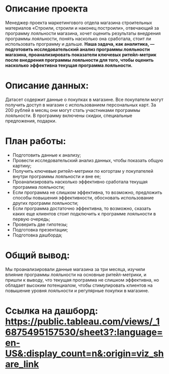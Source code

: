 # Описание проекта
Менеджер проекта маркетингового отдела магазина строительных материалов «Строили, строили и наконец построили», отвечающий за программу лояльности магазина, хочет оценить результаты внедрения программы лояльности, понять насколько она сработала, стоит ли использовать программу и дальше.
**Наша задача, как аналитика, — подготовить исследовательский анализ программы лояльности магазина, проанализировать показатели ключевых ритейл-метрик после внедрения программы лояльности для того, чтобы оценить насколько эффективна текущая программа лояльности.**

# Описание данных:
Датасет содержит данные о покупках в магазине. Все покупатели могут получить доступ в магазин с использованием персональных карт. За 200 рублей в месяц они могут стать участниками программы лояльности. В программу включены скидки, специальные предложения, подарки.

# План работы:
  - Подготовить данные к анализу;
  - Провести исследовательский анализ данных, чтобы показать общую картину;
  - Получить ключевые ритейл-метрики по когортам у покупателей внутри программы лояльности и вне ее;
  - Проанализировать насколько эффективно сработала текущая программа лояльности;
  - Если программа не слишком эффективна, то возможно, предложить способы повышения эффективности, обосновать использование других программ лояльности;
  - Если программа достаточно эффективна, то возможно, сказать каких еще клиентов стоит подключить к программе лояльности в первую очередь;
  - Проверить две гипотезы;
  - Подготовка презентации;
  - Подготовка дашборда;

# Общий вывод:
Мы проанализировали данные магазина за три месяца, изучили влияние программы лояльности на основные ритейл-метрики, и пришли к выводу, что текущая программа не слишком эффективна, но обладает высоким потенциалом, чтобы стимулировать клиентов на повышение уровня лояльности и регулярные покупки в магазине.

# Ссылка на дашборд: https://public.tableau.com/views/_16875495157530/sheet3?:language=en-US&:display_count=n&:origin=viz_share_link

